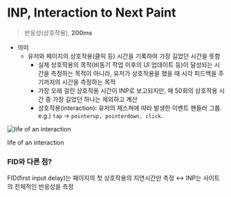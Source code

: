 # INP, Interaction to Next Paint

> 반응성(상호작용), **200ms**

- 의미
  - 유저와 페이지의 상호작용(클릭 등) 시간을 기록하여 가장 길었던 시간을 뜻함
    - 실제 상호작용의 목적(비동기 작업 이후의 UI 업데이트 등)이 달성되는 시간을 측정하는 목적이 아니라, 유저가 상호작용을 했을 때 시각 피드백을 주기까지의 시간을 측정하는 목적
    - 가장 오래 걸린 상호작용 시간이 INP로 보고되지만, 매 50회의 상호작용 시간 중 가장 길었던 하나는 제외하고 계산
    - 상호작용(interaction): 유저의 제스쳐에 따라 발생한 이벤트 핸들러 그룹. e.g.) `tap` → `pointerup, pointerdown, click`.

![life of an interaction](https://web.dev/static/articles/inp/image/a-diagram-depicting-inte-d2bec16a5952.svg)

life of an interaction

### FID와 다른 점?

FID(first input delay)는 페이지의 첫 상호작용의 지연시간만 측정 ↔ INP는 사이트의 전체적인 반응성을 측정
